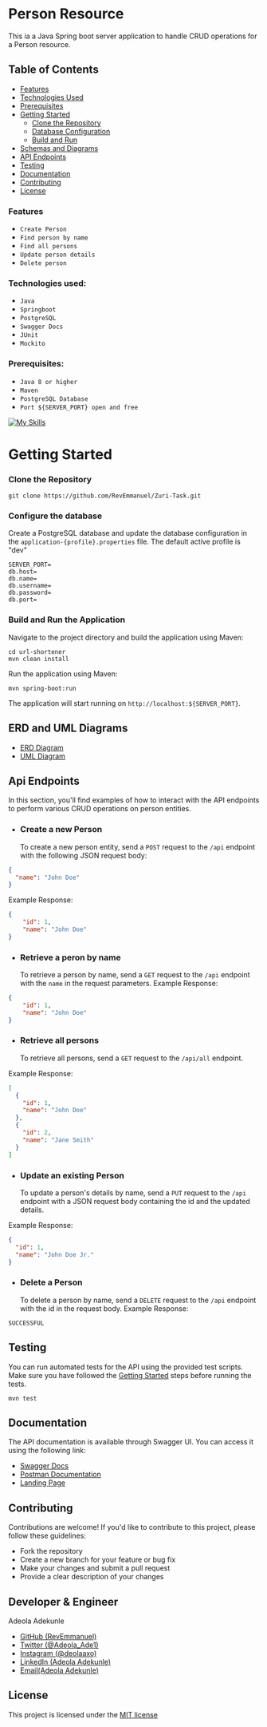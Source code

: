 # Person Resource
This ia a Java Spring boot server application to handle CRUD operations for a Person resource.

## Table of Contents

- [Features](#features)
- [Technologies Used](#technologies-used)
- [Prerequisites](#prerequisites)
- [Getting Started](#getting-started)
    - [Clone the Repository](#clone-the-repository)
    - [Database Configuration](#configure-the-database)
    - [Build and Run](#build-and-run-the-application)
- [Schemas and Diagrams](#erd-and-uml-diagrams)
- [API Endpoints](#api-endpoints)
- [Testing](#testing)
- [Documentation](#documentation)
- [Contributing](#contributing)
- [License](#license)


### Features
* `Create Person`
* `Find person by name`
* `Find all persons`
* `Update person details`
* `Delete person`

### Technologies used:
* `Java`
* `Springboot`
* `PostgreSQL`
* `Swagger Docs`
* `JUnit`
* `Mockito`

### Prerequisites:
* `Java 8 or higher`
* `Maven`
* `PostgreSQL Database`
* `Port ${SERVER_PORT} open and free`

[![My Skills](https://skillicons.dev/icons?i=java,spring,mysql,postgresql,postman)](https://skillicons.dev)

# Getting Started
### Clone the Repository
```
git clone https://github.com/RevEmmanuel/Zuri-Task.git 
```

### Configure the database
Create a PostgreSQL database and update the database configuration in the `application-{profile}.properties` file. The default active profile is "dev"
```properties
SERVER_PORT=
db.host=
db.name=
db.username=
db.password=
db.port=
```

### Build and Run the Application
Navigate to the project directory and build the application using Maven:
```
cd url-shortener
mvn clean install
```
Run the application using Maven:
```
mvn spring-boot:run
```
The application will start running on `http://localhost:${SERVER_PORT}`.

## ERD and UML Diagrams
* [ERD Diagram](https://drive.google.com/file/d/1QzqS-Y3_q8tqU1gL8XMDUuH6isIo9Jyh/view?usp=sharing)
* [UML Diagram](https://drive.google.com/file/d/1T0UnHiEcgQoI18j2kNXrg1GkciuOIt57/view?usp=sharing)

## Api Endpoints
In this section, you'll find examples of how to interact with the API endpoints to perform various CRUD operations on person entities.
* ### Create a new Person
    To create a new person entity, send a `POST` request to the `/api` endpoint with the following JSON request body:
```json
{
  "name": "John Doe"
}
```
Example Response:
```json
{
    "id": 1,
    "name": "John Doe"
}
```

* ### Retrieve a peron by name
  To retrieve a person by name, send a `GET` request to the `/api` endpoint with the `name` in the request parameters.
Example Response:
```json
{
    "id": 1,
    "name": "John Doe"
}
```

* ### Retrieve all persons
  To retrieve all persons, send a `GET` request to the `/api/all` endpoint.

Example Response:
```json
[
  {
    "id": 1,
    "name": "John Doe"
  },
  {
    "id": 2,
    "name": "Jane Smith"
  }
]
```

* ### Update an existing Person
  To update a person's details by name, send a `PUT` request to the `/api` endpoint with a JSON request body containing the id and the updated details.

Example Response:
```json
{
  "id": 1,
  "name": "John Doe Jr."
}
```

* ### Delete a Person
  To delete a person by name, send a `DELETE` request to the `/api` endpoint with the id in the request body.
Example Response:
```text
SUCCESSFUL
```

## Testing
You can run automated tests for the API using the provided test scripts. Make sure you have followed the [Getting Started](#getting-started) steps before running the tests.
```
mvn test
```

## Documentation
The API documentation is available through Swagger UI. You can access it using the following link:
* [Swagger Docs](https://zuri-task-production.up.railway.app/swagger-ui.html)
* [Postman Documentation](https://documenter.getpostman.com/view/24879226/2s9YC1XF51)
* [Landing Page](https://zuri-task-production.up.railway.app/api/info)

## Contributing
Contributions are welcome! If you'd like to contribute to this project, please follow these guidelines:

* Fork the repository
* Create a new branch for your feature or bug fix
* Make your changes and submit a pull request
* Provide a clear description of your changes

## Developer & Engineer
Adeola Adekunle
* [GitHub (RevEmmanuel)](https://github.com/RevEmmanuel)
* [Twitter (@Adeola_Ade1)](https://twitter.com/Adeola_Ade1)
* [Instagram (@deolaaxo)](https://www.instagram.com/deolaaxo/)
* [LinkedIn (Adeola Adekunle)](https://www.linkedin.com/in/adeola-adekunle-emmanuel/)
* [Email(Adeola Adekunle)](mailto:adeolaae1@gmail.com)

## License
This project is licensed under the [MIT license](https://opensource.org/license/mit/)
